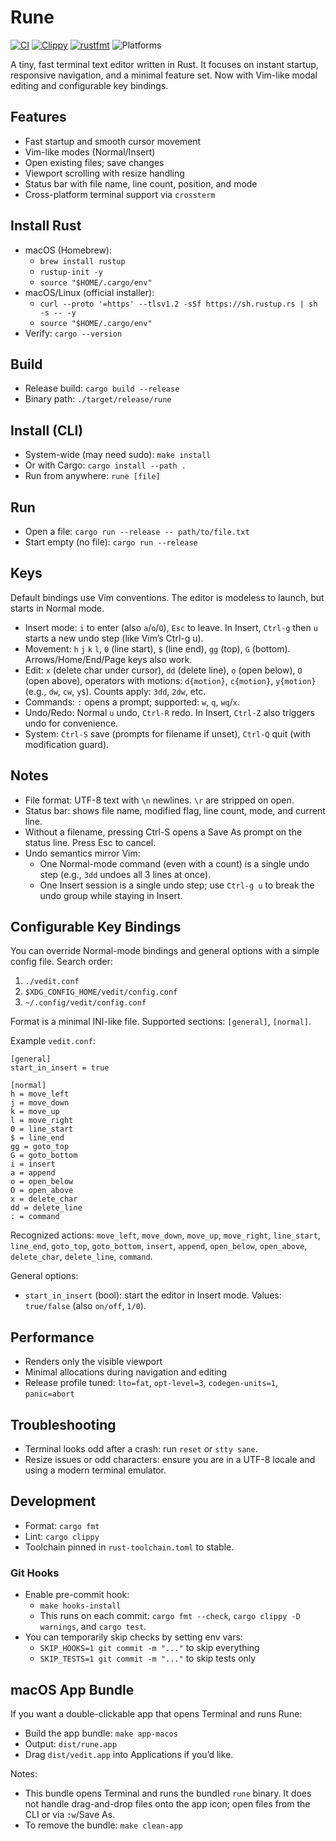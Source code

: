 # Rune

[![CI](https://github.com/pawel-dubiel/rune/actions/workflows/ci.yml/badge.svg?branch=main)](https://github.com/pawel-dubiel/rune/actions/workflows/ci.yml)
[![Clippy](https://img.shields.io/github/actions/workflow/status/pawel-dubiel/rune/ci.yml?branch=main&label=clippy)](https://github.com/pawel-dubiel/rune/actions/workflows/ci.yml)
[![rustfmt](https://img.shields.io/github/actions/workflow/status/pawel-dubiel/rune/ci.yml?branch=main&label=rustfmt)](https://github.com/pawel-dubiel/rune/actions/workflows/ci.yml)
![Platforms](https://img.shields.io/badge/platforms-macOS%20|%20Linux%20|%20Windows-4c1)

A tiny, fast terminal text editor written in Rust. It focuses on instant startup, responsive navigation, and a minimal feature set. Now with Vim-like modal editing and configurable key bindings.

## Features
- Fast startup and smooth cursor movement
- Vim-like modes (Normal/Insert)
- Open existing files; save changes
- Viewport scrolling with resize handling
- Status bar with file name, line count, position, and mode
- Cross-platform terminal support via `crossterm`

## Install Rust
- macOS (Homebrew):
  - `brew install rustup`
  - `rustup-init -y`
  - `source "$HOME/.cargo/env"`
- macOS/Linux (official installer):
  - `curl --proto '=https' --tlsv1.2 -sSf https://sh.rustup.rs | sh -s -- -y`
  - `source "$HOME/.cargo/env"`
- Verify: `cargo --version`

## Build
- Release build: `cargo build --release`
- Binary path: `./target/release/rune`

## Install (CLI)
- System-wide (may need sudo): `make install`
- Or with Cargo: `cargo install --path .`
- Run from anywhere: `rune [file]`

## Run
- Open a file: `cargo run --release -- path/to/file.txt`
- Start empty (no file): `cargo run --release`

## Keys
Default bindings use Vim conventions. The editor is modeless to launch, but starts in Normal mode.

- Insert mode: `i` to enter (also `a`/`o`/`O`), `Esc` to leave. In Insert, `Ctrl-g` then `u` starts a new undo step (like Vim’s Ctrl-g u).
- Movement: `h` `j` `k` `l`, `0` (line start), `$` (line end), `gg` (top), `G` (bottom). Arrows/Home/End/Page keys also work.
- Edit: `x` (delete char under cursor), `dd` (delete line), `o` (open below), `O` (open above), operators with motions: `d{motion}`, `c{motion}`, `y{motion}` (e.g., `dw`, `cw`, `y$`). Counts apply: `3dd`, `2dw`, etc.
- Commands: `:` opens a prompt; supported: `w`, `q`, `wq`/`x`.
- Undo/Redo: Normal `u` undo, `Ctrl-R` redo. In Insert, `Ctrl-Z` also triggers undo for convenience.
- System: `Ctrl-S` save (prompts for filename if unset), `Ctrl-Q` quit (with modification guard).

## Notes
- File format: UTF-8 text with `\n` newlines. `\r` are stripped on open.
- Status bar: shows file name, modified flag, line count, mode, and current line.
- Without a filename, pressing Ctrl-S opens a Save As prompt on the status line. Press Esc to cancel.
 - Undo semantics mirror Vim:
   - One Normal-mode command (even with a count) is a single undo step (e.g., `3dd` undoes all 3 lines at once).
   - One Insert session is a single undo step; use `Ctrl-g u` to break the undo group while staying in Insert.

## Configurable Key Bindings
You can override Normal-mode bindings and general options with a simple config file. Search order:

1. `./vedit.conf`
2. `$XDG_CONFIG_HOME/vedit/config.conf`
3. `~/.config/vedit/config.conf`

Format is a minimal INI-like file. Supported sections: `[general]`, `[normal]`.

Example `vedit.conf`:

```
[general]
start_in_insert = true

[normal]
h = move_left
j = move_down
k = move_up
l = move_right
0 = line_start
$ = line_end
gg = goto_top
G = goto_bottom
i = insert
a = append
o = open_below
O = open_above
x = delete_char
dd = delete_line
: = command
```

Recognized actions: `move_left`, `move_down`, `move_up`, `move_right`, `line_start`, `line_end`, `goto_top`, `goto_bottom`, `insert`, `append`, `open_below`, `open_above`, `delete_char`, `delete_line`, `command`.

General options:
- `start_in_insert` (bool): start the editor in Insert mode. Values: `true/false` (also `on/off`, `1/0`).

## Performance
- Renders only the visible viewport
- Minimal allocations during navigation and editing
- Release profile tuned: `lto=fat`, `opt-level=3`, `codegen-units=1`, `panic=abort`

## Troubleshooting
- Terminal looks odd after a crash: run `reset` or `stty sane`.
- Resize issues or odd characters: ensure you are in a UTF-8 locale and using a modern terminal emulator.

## Development
- Format: `cargo fmt`
- Lint: `cargo clippy`
- Toolchain pinned in `rust-toolchain.toml` to stable.

### Git Hooks
- Enable pre-commit hook:
  - `make hooks-install`
  - This runs on each commit: `cargo fmt --check`, `cargo clippy -D warnings`, and `cargo test`.
- You can temporarily skip checks by setting env vars:
  - `SKIP_HOOKS=1 git commit -m "..."` to skip everything
  - `SKIP_TESTS=1 git commit -m "..."` to skip tests only

## macOS App Bundle
If you want a double-clickable app that opens Terminal and runs Rune:

- Build the app bundle: `make app-macos`
- Output: `dist/rune.app`
- Drag `dist/vedit.app` into Applications if you’d like.

Notes:
- This bundle opens Terminal and runs the bundled `rune` binary. It does not handle drag-and-drop files onto the app icon; open files from the CLI or via `:w`/Save As.
- To remove the bundle: `make clean-app`
